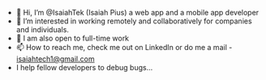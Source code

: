 - 👋 Hi, I’m @IsaiahTek (Isaiah Pius) a web app and a mobile app developer
- 👀 I’m interested in working remotely and collaboratively for companies and individuals.
- 🌱 I am also open to full-time work
- 📫 How to reach me, check me out on LinkedIn or do me a mail - isaiahtech1@gmail.com
- I help fellow developers to debug bugs...
<!---
IsaiahTek/IsaiahTek is a ✨ special ✨ repository because its `README.md` (this file) appears on your GitHub profile.
You can click the Preview link to take a look at your changes.
--->
